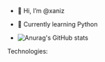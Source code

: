 - 👋 Hi, I’m @xaniz
- 🌱 Currently learning Python

- ![Anurag's GitHub stats](https://github-readme-stats.vercel.app/api?username=xaniz&show_icons=true&theme=tokyonight)

Technologies:


<!---
xaniz/xaniz is a ✨ special ✨ repository because its `README.md` (this file) appears on your GitHub profile.
You can click the Preview link to take a look at your changes.
--->
